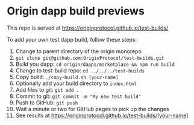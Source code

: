 # Origin dapp build previews

This repo is served at https://originprotocol.github.io/test-builds/

To add your own test dapp build, follow these steps:

1. Change to parent directory of the origin monorepo
2. `git clone git@github.com:OriginProtocol/test-builds.git`
3. Build you dapp: `cd origin/dapps/marketplace && npm run build`
4. Change to test-build repo: `cd ../../../test-builds`
5. Copy build: `./copy-build.sh [your-name]`
6. Optionally add your build directory to `index.html`
7. Add files to git: `git add .`
7. Commit to git: `git commit -m "My new test build"`
8. Push to GitHub: `git push`
9. Wait a minute or two for GitHub pages to pick up the changes
10. See results at  https://originprotocol.github.io/test-builds/[your-name]
